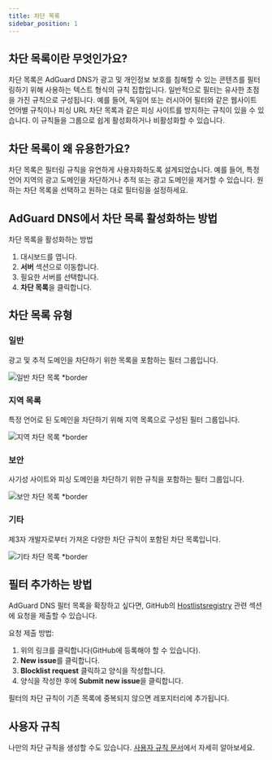 ```yaml
---
title: 차단 목록
sidebar_position: 1
---
```


## 차단 목록이란 무엇인가요?

차단 목록은 AdGuard DNS가 광고 및 개인정보 보호를 침해할 수 있는 콘텐츠를 필터링하기 위해 사용하는 텍스트 형식의 규칙 집합입니다. 일반적으로 필터는 유사한 초점을 가진 규칙으로 구성됩니다. 예를 들어, 독일어 또는 러시아어 필터와 같은 웹사이트 언어별 규칙이나 피싱 URL 차단 목록과 같은 피싱 사이트를 방지하는 규칙이 있을 수 있습니다. 이 규칙들을 그룹으로 쉽게 활성화하거나 비활성화할 수 있습니다.

## 차단 목록이 왜 유용한가요?

차단 목록은 필터링 규칙을 유연하게 사용자화하도록 설계되었습니다. 예를 들어, 특정 언어 지역의 광고 도메인을 차단하거나 추적 또는 광고 도메인을 제거할 수 있습니다. 원하는 차단 목록을 선택하고 원하는 대로 필터링을 설정하세요.

## AdGuard DNS에서 차단 목록 활성화하는 방법

차단 목록을 활성화하는 방법

1. 대시보드를 엽니다.
2. **서버** 섹션으로 이동합니다.
3. 필요한 서버를 선택합니다.
4. **차단 목록**을 클릭합니다.

## 차단 목록 유형

### 일반

광고 및 추적 도메인을 차단하기 위한 목록을 포함하는 필터 그룹입니다.

![일반 차단 목록 \*border](https://cdn.adtidy.org/content/kb/dns/private/new_dns/blocklists/general.png)

### 지역 목록

특정 언어로 된 도메인을 차단하기 위해 지역 목록으로 구성된 필터 그룹입니다.

![지역 차단 목록 \*border](https://cdn.adtidy.org/content/kb/dns/private/new_dns/blocklists/regional.png)

### 보안

사기성 사이트와 피싱 도메인을 차단하기 위한 규칙을 포함하는 필터 그룹입니다.

![보안 차단 목록 \*border](https://cdn.adtidy.org/content/kb/dns/private/new_dns/blocklists/security.png)

### 기타

제3자 개발자로부터 가져온 다양한 차단 규칙이 포함된 차단 목록입니다.

![기타 차단 목록 \*border](https://cdn.adtidy.org/content/kb/dns/private/new_dns/blocklists/other.png)

## 필터 추가하는 방법

AdGuard DNS 필터 목록을 확장하고 싶다면, GitHub의 [Hostlistsregistry](https://github.com/AdguardTeam/HostlistsRegistry) 관련 섹션에 요청을 제출할 수 있습니다.

요청 제출 방법:

1. 위의 링크를 클릭합니다(GitHub에 등록해야 할 수 있습니다).
2. **New issue**를 클릭합니다.
3. **Blocklist request** 클릭하고 양식을 작성합니다.
4. 양식을 작성한 후에 **Submit new issue**을 클릭합니다.

필터의 차단 규칙이 기존 목록에 중복되지 않으면 레포지터리에 추가됩니다.

## 사용자 규칙

나만의 차단 규칙을 생성할 수도 있습니다.
[사용자 규칙 문서](/private-dns/setting-up-filtering/user-rules.md)에서 자세히 알아보세요.
